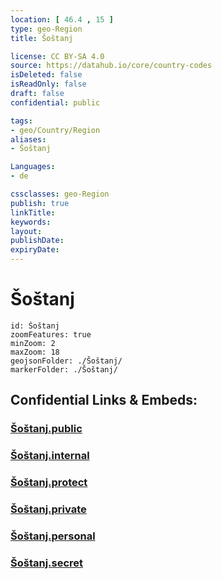 ```yaml
---
location: [ 46.4 , 15 ] 
type: geo-Region
title: Šoštanj

license: CC BY-SA 4.0
source: https://datahub.io/core/country-codes
isDeleted: false
isReadOnly: false
draft: false
confidential: public

tags:
- geo/Country/Region
aliases:
- Šoštanj

Languages:
- de

cssclasses: geo-Region
publish: true
linkTitle: 
keywords: 
layout: 
publishDate: 
expiryDate: 
---
```


# Šoštanj

```leaflet
id: Šoštanj
zoomFeatures: true 
minZoom: 2 
maxZoom: 18
geojsonFolder: ./Šoštanj/
markerFolder: ./Šoštanj/
```


## Confidential Links & Embeds: 

### [Šoštanj.public](/_public/\Earth\Continent\Europe\Europe~Central\Slovenia\Regions~Slovenia\Savinjska\counties~SavinjskaŠoštanj.public.md) 

### [Šoštanj.internal](/_internal/\Earth\Continent\Europe\Europe~Central\Slovenia\Regions~Slovenia\Savinjska\counties~SavinjskaŠoštanj.internal.md) 

### [Šoštanj.protect](/_protect/\Earth\Continent\Europe\Europe~Central\Slovenia\Regions~Slovenia\Savinjska\counties~SavinjskaŠoštanj.protect.md) 

### [Šoštanj.private](/_private/\Earth\Continent\Europe\Europe~Central\Slovenia\Regions~Slovenia\Savinjska\counties~SavinjskaŠoštanj.private.md) 

### [Šoštanj.personal](/_personal/\Earth\Continent\Europe\Europe~Central\Slovenia\Regions~Slovenia\Savinjska\counties~SavinjskaŠoštanj.personal.md) 

### [Šoštanj.secret](/_secret/\Earth\Continent\Europe\Europe~Central\Slovenia\Regions~Slovenia\Savinjska\counties~SavinjskaŠoštanj.secret.md)


